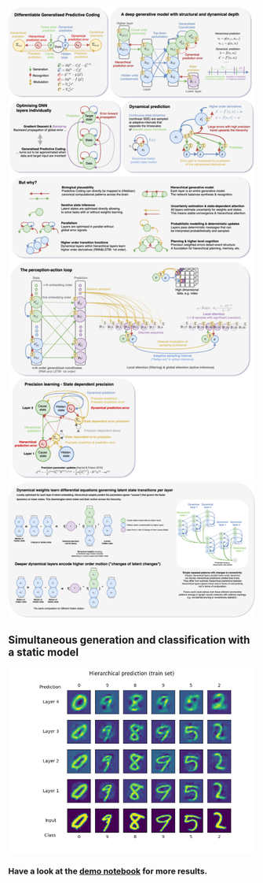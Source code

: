 ![alt Overview](https://github.com/andreofner/pyGPC/blob/master/summary.drawio.png)
![alt Overview](https://github.com/andreofner/pyGPC/blob/master/dynamic_details.png)

## Simultaneous generation and classification with a static model
![alt Overview](https://github.com/andreofner/pyGPC/blob/master/hierarchical_generation_train.png)
### Have a look at the [demo notebook](https://github.com/andreofner/pyGPC/blob/master/demo.ipynb) for more results.


